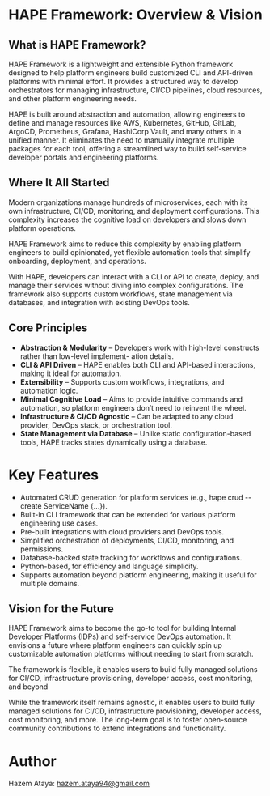 # HAPE Framework: Overview & Vision

## What is HAPE Framework?
HAPE Framework is a lightweight and extensible Python framework designed to help platform engineers build customized CLI and API-driven platforms with minimal effort. It provides a structured way to develop orchestrators for managing infrastructure, CI/CD pipelines, cloud resources, and other platform engineering needs. 

HAPE is built around abstraction and automation, allowing engineers to define and manage resources like AWS, Kubernetes, GitHub, GitLab, ArgoCD, Prometheus, Grafana, HashiCorp Vault, and many others in a unified manner. It eliminates the need to manually integrate multiple packages for each tool, offering a streamlined way to build self-service developer portals and engineering platforms. 

## Where It All Started
Modern organizations manage hundreds of microservices, each with its own infrastructure, CI/CD, monitoring, and deployment configurations. This complexity increases the cognitive load on developers and slows down platform operations. 

HAPE Framework aims to reduce this complexity by enabling platform engineers to build opinionated, yet flexible automation tools that simplify onboarding, deployment, and operations. 

With HAPE, developers can interact with a CLI or API to create, deploy, and manage their services without diving into complex configurations. The framework also supports custom workflows, state management via databases, and integration with existing DevOps tools. 

## Core Principles
- **Abstraction & Modularity** – Developers work with high-level constructs rather than low-level implement- ation details. 
- **CLI & API Driven** – HAPE enables both CLI and API-based interactions, making it ideal for automation. 
- **Extensibility** – Supports custom workflows, integrations, and automation logic.
- **Minimal Cognitive Load** – Aims to provide intuitive commands and automation, so platform engineers don’t need to reinvent the wheel.
- **Infrastructure & CI/CD Agnostic** – Can be adapted to any cloud provider, DevOps stack, or orchestration tool.
- **State Management via Database** – Unlike static configuration-based tools, HAPE tracks states dynamically using a database.

# Key Features
- Automated CRUD generation for platform services (e.g., hape crud --create ServiceName {...}).
- Built-in CLI framework that can be extended for various platform engineering use cases.
- Pre-built integrations with cloud providers and DevOps tools.
- Simplified orchestration of deployments, CI/CD, monitoring, and permissions.
- Database-backed state tracking for workflows and configurations.
- Python-based, for efficiency and language simplicity.
- Supports automation beyond platform engineering, making it useful for multiple domains.

## Vision for the Future
HAPE Framework aims to become the go-to tool for building Internal Developer Platforms (IDPs) and self-service DevOps automation. It envisions a future where platform engineers can quickly spin up customizable automation platforms without needing to start from scratch. 

The framework is flexible, it enables users to build fully managed solutions for CI/CD, infrastructure provisioning, developer access, cost monitoring, and beyond

While the framework itself remains agnostic, it enables users to build fully managed solutions for CI/CD, infrastructure provisioning, developer access, cost monitoring, and more. The long-term goal is to foster open-source community contributions to extend integrations and functionality. 

# Author
Hazem Ataya: hazem.ataya94@gmail.com
